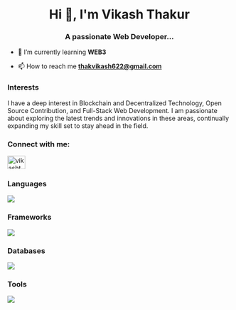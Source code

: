 <h1 align="center">Hi 👋, I'm Vikash Thakur</h1>
<h3 align="center">A passionate Web Developer...</h3>

- 🌱 I’m currently learning **WEB3**

- 📫 How to reach me **thakvikash622@gmail.com**

<h3 align="left">Interests</h3>
<p align="left">
  I have a deep interest in Blockchain and Decentralized Technology, Open Source Contribution, and Full-Stack Web Development. I am passionate about exploring the latest trends and innovations in these areas, continually expanding my skill set to stay ahead in the field.
</p>


<h3 align="left">Connect with me:</h3>
<p align="left">
<a href="https://linkedin.com/in/vikashthak/" target="blank"><img align="center" src="https://raw.githubusercontent.com/rahuldkjain/github-profile-readme-generator/master/src/images/icons/Social/linked-in-alt.svg" alt="vikashthak" height="30" width="40" /></a>
</p>

<h3 align="left">Languages</h3>
<p align="left">
  <a href="https://skillicons.dev">
    <img src="https://skillicons.dev/icons?i=ts,js,java,c,py" />
  </a>
</p>

<h3 align="left">Frameworks</h3>
<p align="left">
  <a href="https://skillicons.dev">
    <img src="https://skillicons.dev/icons?i=nextjs,express,react,vite,tailwind" />
  </a>
</p>

<h3 align="left">Databases</h3>
<p align="left">
  <a href="https://skillicons.dev">
    <img src="https://skillicons.dev/icons?i=mongodb,mysql,postgres" />
  </a>
</p>

<h3 align="left">Tools</h3>
<p align="left">
  <a href="https://skillicons.dev">
    <img src="https://skillicons.dev/icons?i=git,docker,github,nodejs,postman,vscode" />
  </a>
</p>







